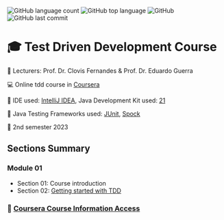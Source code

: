 ![GitHub language count](https://img.shields.io/github/languages/count/jmmarao/ws-tdd-course)
![GitHub top language](https://img.shields.io/github/languages/top/jmmarao/ws-tdd-course)
![GitHub](https://img.shields.io/github/license/jmmarao/ws-tdd-course)
![GitHub last commit](https://img.shields.io/github/last-commit/jmmarao/ws-tdd-course)

# :mortar_board: Test Driven Development Course

:triangular_flag_on_post: Lecturers: Prof. Dr. Clovis Fernandes & Prof. Dr. Eduardo Guerra

:computer: Online tdd course in [Coursera](https://www.coursera.org/learn/tdd-desenvolvimento-de-software-guiado-por-testes/)

:ticket: IDE used: [IntelliJ IDEA](https://www.jetbrains.com/pt-br/idea/), Java Development Kit used: [21](https://www.oracle.com/java/technologies/downloads/)

:hammer: Java Testing Frameworks used: [JUnit](https://junit.org/junit5/), [Spock](https://spockframework.org/)

:calendar: 2nd semester 2023

## Sections Summary

### Module 01
- Section 01: Course introduction
- Section 02: [Getting started with TDD](https://github.com/jmmarao/ws-tdd-course/tree/main/src/test/java/org/coursera/tdd/module01/section02/examples)

### :link: [Coursera Course Information Access](https://www.coursera.org/)